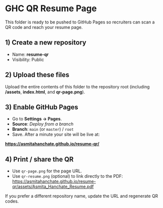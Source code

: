 
# GHC QR Resume Page

This folder is ready to be pushed to GitHub Pages so recruiters can scan a QR code and reach your resume page.

## 1) Create a new repository
- Name: **resume-qr**
- Visibility: Public

## 2) Upload these files
Upload the entire contents of this folder to the repository root (including **/assets**, **index.html**, and **qr-page.png**).

## 3) Enable GitHub Pages
- Go to **Settings → Pages**.
- **Source**: *Deploy from a branch*
- **Branch**: `main` (or `master`) / `root`
- Save. After a minute your site will be live at:

**https://asmitahanchate.github.io/resume-qr/**

## 4) Print / share the QR
- Use `qr-page.png` for the page URL.
- Use `qr-resume.png` (optional) to link directly to the PDF: https://asmitahanchate.github.io/resume-qr/assets/Asmita_Hanchate_Resume.pdf

If you prefer a different repository name, update the URL and regenerate QR codes.

